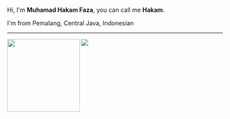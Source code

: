 Hi, I'm **Muhamad Hakam Faza**, you can call me **Hakam**.

I'm from Pemalang, Central Java, Indonesian

----
<div>
  <img height="170" align="left" src="https://github-readme-stats.vercel.app/api?username=hakamfaza&show_icons=true&theme=graywhite" />
  <img src="https://github-readme-stats.vercel.app/api/top-langs/?username=hakamfaza&layout=compact" />
</div>
